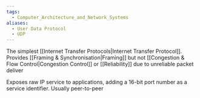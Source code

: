 ```yaml
---
tags:
  - Computer_Architecture_and_Network_Systems
aliases:
  - User Data Protocol
  - UDP
---
```

The simplest [[Internet Transfer Protocols|Internet Transfer Protocol]]. Provides [[Framing & Synchronisation|Framing]] but not [[Congestion & Flow Control|Congestion Control]] or [[Reliability]] due to unreliable packet deliver

Exposes raw IP service to applications, adding a 16-bit port number as a service identifier. Usually peer-to-peer
